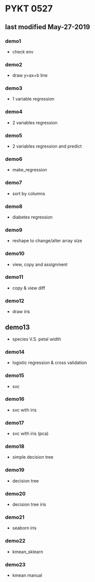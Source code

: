 # PYKT 0527
## last modified May-27-2019

### demo1
* check env

### demo2
* draw y=ax+b line

### demo3
* 1 variable regression

### demo4
* 2 variables regression

### demo5
* 2 variables regression and predict

### demo6
* make_regression

### demo7
* sort by columns

### demo8
* diabetes regression

### demo9
* reshape to change/alter array size

### demo10
* view, copy and assignment

### demo11
* copy & view diff

### demo12
* draw iris

## demo13
* species V.S. petal width

### demo14
* logistic regression & cross validation

### demo15
* svc

### demo16
* svc with iris

### demo17
* svc with iris (pca)

### demo18
* simple decision tree

### demo19
* decision tree

### demo20
* decision tree iris

### demo21
* seaborn iris

### demo22
* kmean_sklearn

### demo23
* kmean manual